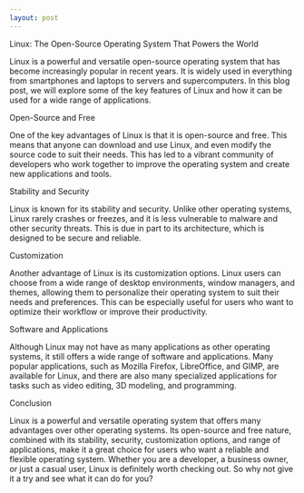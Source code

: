 ```yaml
---
layout: post
---
```



Linux: The Open-Source Operating System That Powers the World

Linux is a powerful and versatile open-source operating system that has become increasingly popular in recent years. It is widely used in everything from smartphones and laptops to servers and supercomputers. In this blog post, we will explore some of the key features of Linux and how it can be used for a wide range of applications.

Open-Source and Free

One of the key advantages of Linux is that it is open-source and free. This means that anyone can download and use Linux, and even modify the source code to suit their needs. This has led to a vibrant community of developers who work together to improve the operating system and create new applications and tools.

Stability and Security

Linux is known for its stability and security. Unlike other operating systems, Linux rarely crashes or freezes, and it is less vulnerable to malware and other security threats. This is due in part to its architecture, which is designed to be secure and reliable.

Customization

Another advantage of Linux is its customization options. Linux users can choose from a wide range of desktop environments, window managers, and themes, allowing them to personalize their operating system to suit their needs and preferences. This can be especially useful for users who want to optimize their workflow or improve their productivity.

Software and Applications

Although Linux may not have as many applications as other operating systems, it still offers a wide range of software and applications. Many popular applications, such as Mozilla Firefox, LibreOffice, and GIMP, are available for Linux, and there are also many specialized applications for tasks such as video editing, 3D modeling, and programming.

Conclusion

Linux is a powerful and versatile operating system that offers many advantages over other operating systems. Its open-source and free nature, combined with its stability, security, customization options, and range of applications, make it a great choice for users who want a reliable and flexible operating system. Whether you are a developer, a business owner, or just a casual user, Linux is definitely worth checking out. So why not give it a try and see what it can do for you?